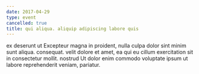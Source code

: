 ```yaml
---
date: 2017-04-29
type: event
cancelled: true
title: qui aliqua. aliquip adipiscing labore quis
---
```

ex deserunt ut Excepteur magna in proident, nulla culpa dolor sint minim sunt aliqua. consequat. velit dolore et amet, ea qui eu cillum exercitation sit in consectetur mollit. nostrud Ut dolor enim commodo voluptate ipsum ut labore reprehenderit veniam, pariatur.